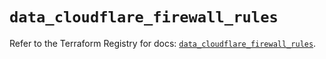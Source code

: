 # `data_cloudflare_firewall_rules`

Refer to the Terraform Registry for docs: [`data_cloudflare_firewall_rules`](https://registry.terraform.io/providers/cloudflare/cloudflare/5.9.0/docs/data-sources/firewall_rules).
